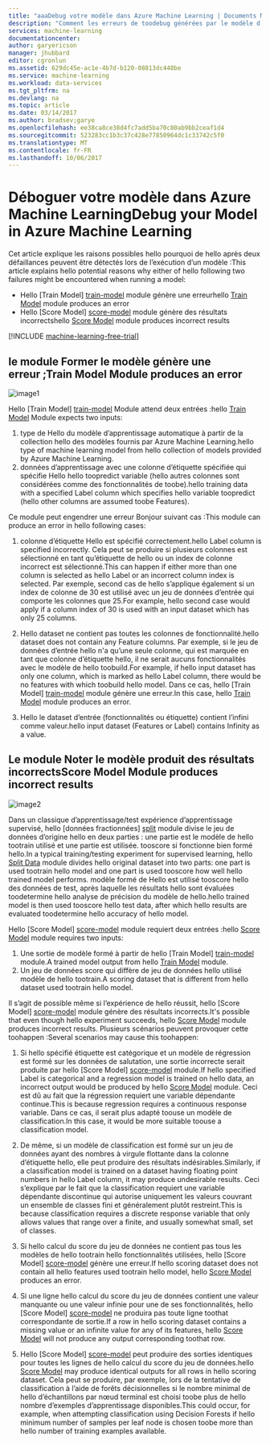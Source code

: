 ```yaml
---
title: "aaaDebug votre modèle dans Azure Machine Learning | Documents Microsoft"
description: "Comment les erreurs de toodebug générées par le modèle d’apprentissage et de modèle de Score modules dans Azure Machine Learning."
services: machine-learning
documentationcenter: 
author: garyericson
manager: jhubbard
editor: cgronlun
ms.assetid: 629dc45e-ac1e-4b7d-b120-08813dc448be
ms.service: machine-learning
ms.workload: data-services
ms.tgt_pltfrm: na
ms.devlang: na
ms.topic: article
ms.date: 03/14/2017
ms.author: bradsev;garye
ms.openlocfilehash: ee38ca8ce38d4fc7add5ba70c80ab9bb2ceaf1d4
ms.sourcegitcommit: 523283cc1b3c37c428e77850964dc1c33742c5f0
ms.translationtype: MT
ms.contentlocale: fr-FR
ms.lasthandoff: 10/06/2017
---
```

# <a name="debug-your-model-in-azure-machine-learning"></a><span data-ttu-id="6ed16-103">Déboguer votre modèle dans Azure Machine Learning</span><span class="sxs-lookup"><span data-stu-id="6ed16-103">Debug your Model in Azure Machine Learning</span></span>

<span data-ttu-id="6ed16-104">Cet article explique les raisons possibles hello pourquoi de hello après deux défaillances peuvent être détectés lors de l’exécution d’un modèle :</span><span class="sxs-lookup"><span data-stu-id="6ed16-104">This article explains hello potential reasons why either of hello following two failures might be encountered when running a model:</span></span>

* <span data-ttu-id="6ed16-105">Hello [Train Model] [ train-model] module génère une erreur</span><span class="sxs-lookup"><span data-stu-id="6ed16-105">hello [Train Model][train-model] module produces an error</span></span> 
* <span data-ttu-id="6ed16-106">Hello [Score Model] [ score-model] module génère des résultats incorrects</span><span class="sxs-lookup"><span data-stu-id="6ed16-106">hello [Score Model][score-model] module produces incorrect results</span></span> 

[!INCLUDE [machine-learning-free-trial](../../includes/machine-learning-free-trial.md)]

## <a name="train-model-module-produces-an-error"></a><span data-ttu-id="6ed16-107">le module Former le modèle génère une erreur ;</span><span class="sxs-lookup"><span data-stu-id="6ed16-107">Train Model Module produces an error</span></span>

![image1](./media/machine-learning-debug-models/train_model-1.png)

<span data-ttu-id="6ed16-109">Hello [Train Model] [ train-model] Module attend deux entrées :</span><span class="sxs-lookup"><span data-stu-id="6ed16-109">hello [Train Model][train-model] Module expects two inputs:</span></span>

1. <span data-ttu-id="6ed16-110">type de Hello du modèle d’apprentissage automatique à partir de la collection hello des modèles fournis par Azure Machine Learning.</span><span class="sxs-lookup"><span data-stu-id="6ed16-110">hello type of machine learning model from hello collection of models provided by Azure Machine Learning.</span></span>
2. <span data-ttu-id="6ed16-111">données d’apprentissage avec une colonne d’étiquette spécifiée qui spécifie Hello hello toopredict variable (hello autres colonnes sont considérées comme des fonctionnalités de toobe).</span><span class="sxs-lookup"><span data-stu-id="6ed16-111">hello training data with a specified Label column which specifies hello variable toopredict (hello other columns are assumed toobe Features).</span></span>

<span data-ttu-id="6ed16-112">Ce module peut engendrer une erreur Bonjour suivant cas :</span><span class="sxs-lookup"><span data-stu-id="6ed16-112">This module can produce an error in hello following cases:</span></span>

1. <span data-ttu-id="6ed16-113">colonne d’étiquette Hello est spécifié correctement.</span><span class="sxs-lookup"><span data-stu-id="6ed16-113">hello Label column is specified incorrectly.</span></span> <span data-ttu-id="6ed16-114">Cela peut se produire si plusieurs colonnes est sélectionné en tant qu’étiquette de hello ou un index de colonne incorrect est sélectionné.</span><span class="sxs-lookup"><span data-stu-id="6ed16-114">This can happen if either more than one column is selected as hello Label or an incorrect column index is selected.</span></span> <span data-ttu-id="6ed16-115">Par exemple, second cas de hello s’applique également si un index de colonne de 30 est utilisé avec un jeu de données d’entrée qui comporte les colonnes que 25.</span><span class="sxs-lookup"><span data-stu-id="6ed16-115">For example, hello second case would apply if a column index of 30 is used with an input dataset which has only 25 columns.</span></span>

2. <span data-ttu-id="6ed16-116">Hello dataset ne contient pas toutes les colonnes de fonctionnalité.</span><span class="sxs-lookup"><span data-stu-id="6ed16-116">hello dataset does not contain any Feature columns.</span></span> <span data-ttu-id="6ed16-117">Par exemple, si le jeu de données d’entrée hello n'a qu’une seule colonne, qui est marquée en tant que colonne d’étiquette hello, il ne serait aucuns fonctionnalités avec le modèle de hello toobuild.</span><span class="sxs-lookup"><span data-stu-id="6ed16-117">For example, if hello input dataset has only one column, which is marked as hello Label column, there would be no features with which toobuild hello model.</span></span> <span data-ttu-id="6ed16-118">Dans ce cas, hello [Train Model] [ train-model] module génère une erreur.</span><span class="sxs-lookup"><span data-stu-id="6ed16-118">In this case, hello [Train Model][train-model] module produces an error.</span></span>

3. <span data-ttu-id="6ed16-119">Hello le dataset d’entrée (fonctionnalités ou étiquette) contient l’infini comme valeur.</span><span class="sxs-lookup"><span data-stu-id="6ed16-119">hello input dataset (Features or Label) contains Infinity as a value.</span></span>

## <a name="score-model-module-produces-incorrect-results"></a><span data-ttu-id="6ed16-120">Le module Noter le modèle produit des résultats incorrects</span><span class="sxs-lookup"><span data-stu-id="6ed16-120">Score Model Module produces incorrect results</span></span>

![image2](./media/machine-learning-debug-models/train_test-2.png)

<span data-ttu-id="6ed16-122">Dans un classique d’apprentissage/test expérience d’apprentissage supervisé, hello [données fractionnées] [ split] module divise le jeu de données d’origine hello en deux parties : une partie est le modèle de hello tootrain utilisé et une partie est utilisée. tooscore si fonctionne bien formé hello.</span><span class="sxs-lookup"><span data-stu-id="6ed16-122">In a typical training/testing experiment for supervised learning, hello [Split Data][split] module divides hello original dataset into two parts: one part is used tootrain hello model and one part is used tooscore how well hello trained model performs.</span></span> <span data-ttu-id="6ed16-123">modèle formé de Hello est utilisé tooscore hello des données de test, après laquelle les résultats hello sont évaluées toodetermine hello analyse de précision du modèle de hello.</span><span class="sxs-lookup"><span data-stu-id="6ed16-123">hello trained model is then used tooscore hello test data, after which hello results are evaluated toodetermine hello accuracy of hello model.</span></span>

<span data-ttu-id="6ed16-124">Hello [Score Model] [ score-model] module requiert deux entrées :</span><span class="sxs-lookup"><span data-stu-id="6ed16-124">hello [Score Model][score-model] module requires two inputs:</span></span>

1. <span data-ttu-id="6ed16-125">Une sortie de modèle formé à partir de hello [Train Model] [ train-model] module.</span><span class="sxs-lookup"><span data-stu-id="6ed16-125">A trained model output from hello [Train Model][train-model] module.</span></span>
2. <span data-ttu-id="6ed16-126">Un jeu de données score qui diffère de jeu de données hello utilisé modèle de hello tootrain.</span><span class="sxs-lookup"><span data-stu-id="6ed16-126">A scoring dataset that is different from hello dataset used tootrain hello model.</span></span>

<span data-ttu-id="6ed16-127">Il s’agit de possible même si l’expérience de hello réussit, hello [Score Model] [ score-model] module génère des résultats incorrects.</span><span class="sxs-lookup"><span data-stu-id="6ed16-127">It's possible that even though hello experiment succeeds, hello [Score Model][score-model] module produces incorrect results.</span></span> <span data-ttu-id="6ed16-128">Plusieurs scénarios peuvent provoquer cette toohappen :</span><span class="sxs-lookup"><span data-stu-id="6ed16-128">Several scenarios may cause this toohappen:</span></span>

1. <span data-ttu-id="6ed16-129">Si hello spécifié étiquette est catégorique et un modèle de régression est formé sur les données de salutation, une sortie incorrecte serait produite par hello [Score Model] [ score-model] module.</span><span class="sxs-lookup"><span data-stu-id="6ed16-129">If hello specified Label is categorical and a regression model is trained on hello data, an incorrect output would be produced by hello [Score Model][score-model] module.</span></span> <span data-ttu-id="6ed16-130">Ceci est dû au fait que la régression requiert une variable dépendante continue.</span><span class="sxs-lookup"><span data-stu-id="6ed16-130">This is because regression requires a continuous response variable.</span></span> <span data-ttu-id="6ed16-131">Dans ce cas, il serait plus adapté toouse un modèle de classification.</span><span class="sxs-lookup"><span data-stu-id="6ed16-131">In this case, it would be more suitable toouse a classification model.</span></span> 

2. <span data-ttu-id="6ed16-132">De même, si un modèle de classification est formé sur un jeu de données ayant des nombres à virgule flottante dans la colonne d’étiquette hello, elle peut produire des résultats indésirables.</span><span class="sxs-lookup"><span data-stu-id="6ed16-132">Similarly, if a classification model is trained on a dataset having floating point numbers in hello Label column, it may produce undesirable results.</span></span> <span data-ttu-id="6ed16-133">Ceci s’explique par le fait que la classification requiert une variable dépendante discontinue qui autorise uniquement les valeurs couvrant un ensemble de classes fini et généralement plutôt restreint.</span><span class="sxs-lookup"><span data-stu-id="6ed16-133">This is because classification requires a discrete response variable that only allows values that range over a finite, and usually somewhat small, set of classes.</span></span>

3. <span data-ttu-id="6ed16-134">Si hello calcul du score du jeu de données ne contient pas tous les modèles de hello tootrain hello fonctionnalités utilisées, hello [Score Model] [ score-model] génère une erreur.</span><span class="sxs-lookup"><span data-stu-id="6ed16-134">If hello scoring dataset does not contain all hello features used tootrain hello model, hello [Score Model][score-model] produces an error.</span></span>

4. <span data-ttu-id="6ed16-135">Si une ligne hello calcul du score du jeu de données contient une valeur manquante ou une valeur infinie pour une de ses fonctionnalités, hello [Score Model] [ score-model] ne produira pas toute ligne toothat correspondante de sortie.</span><span class="sxs-lookup"><span data-stu-id="6ed16-135">If a row in hello scoring dataset contains a missing value or an infinite value for any of its features, hello [Score Model][score-model] will not produce any output corresponding toothat row.</span></span>

5. <span data-ttu-id="6ed16-136">Hello [Score Model] [ score-model] peut produire des sorties identiques pour toutes les lignes de hello calcul du score du jeu de données.</span><span class="sxs-lookup"><span data-stu-id="6ed16-136">hello [Score Model][score-model] may produce identical outputs for all rows in hello scoring dataset.</span></span> <span data-ttu-id="6ed16-137">Cela peut se produire, par exemple, lors de la tentative de classification à l’aide de forêts décisionnelles si le nombre minimal de hello d’échantillons par nœud terminal est choisi toobe plus de hello nombre d’exemples d’apprentissage disponibles.</span><span class="sxs-lookup"><span data-stu-id="6ed16-137">This could occur, for example, when attempting classification using Decision Forests if hello minimum number of samples per leaf node is chosen toobe more than hello number of training examples available.</span></span>

<!-- Module References -->
[score-model]: https://msdn.microsoft.com/library/azure/401b4f92-e724-4d5a-be81-d5b0ff9bdb33/
[split]: https://msdn.microsoft.com/library/azure/70530644-c97a-4ab6-85f7-88bf30a8be5f/
[train-model]: https://msdn.microsoft.com/library/azure/5cc7053e-aa30-450d-96c0-dae4be720977/

